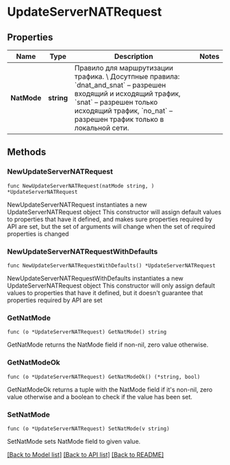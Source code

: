 # UpdateServerNATRequest

## Properties

Name | Type | Description | Notes
------------ | ------------- | ------------- | -------------
**NatMode** | **string** | Правило для маршрутизации трафика. \\  Досутпные правила: &#x60;dnat_and_snat&#x60; – разрешен входящий и исходящий трафик, &#x60;snat&#x60; – разрешен только исходящий трафик, &#x60;no_nat&#x60; – разрешен трафик только в локальной сети. | 

## Methods

### NewUpdateServerNATRequest

`func NewUpdateServerNATRequest(natMode string, ) *UpdateServerNATRequest`

NewUpdateServerNATRequest instantiates a new UpdateServerNATRequest object
This constructor will assign default values to properties that have it defined,
and makes sure properties required by API are set, but the set of arguments
will change when the set of required properties is changed

### NewUpdateServerNATRequestWithDefaults

`func NewUpdateServerNATRequestWithDefaults() *UpdateServerNATRequest`

NewUpdateServerNATRequestWithDefaults instantiates a new UpdateServerNATRequest object
This constructor will only assign default values to properties that have it defined,
but it doesn't guarantee that properties required by API are set

### GetNatMode

`func (o *UpdateServerNATRequest) GetNatMode() string`

GetNatMode returns the NatMode field if non-nil, zero value otherwise.

### GetNatModeOk

`func (o *UpdateServerNATRequest) GetNatModeOk() (*string, bool)`

GetNatModeOk returns a tuple with the NatMode field if it's non-nil, zero value otherwise
and a boolean to check if the value has been set.

### SetNatMode

`func (o *UpdateServerNATRequest) SetNatMode(v string)`

SetNatMode sets NatMode field to given value.



[[Back to Model list]](../README.md#documentation-for-models) [[Back to API list]](../README.md#documentation-for-api-endpoints) [[Back to README]](../README.md)


